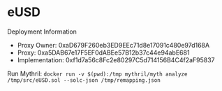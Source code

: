 # eUSD

Deployment Information

- Proxy Owner: 0xaD679F260eb3ED9EEc71d8e17091c480e97d168A
- Proxy: 0xa5DAB67e17F5EF0dABEe57B12b37c44e94abE681
- Implementation: 0xf1d7a56c8Fc2e80297C5d714156B4C4f2aF95837

Run Mythril: `docker run -v $(pwd):/tmp mythril/myth analyze /tmp/src/eUSD.sol --solc-json /tmp/remapping.json`
